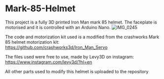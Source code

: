 # Mark-85-Helmet
This project is a fully 3D printed Iron Man mark 85 helmet. The faceplate is motorised and it is controlled with an Arduino Nano.
![IMG_0245](https://user-images.githubusercontent.com/108614845/186361260-48acafde-24f2-4918-9230-5389da1de949.jpg)


The code and motorization kit used is a modified from the crashworks Mark 85 helmet motorization kit:
https://github.com/crashworks3d/Iron_Man_Servo


The files used were free to use, made by Levy3D on instagram: 
https://www.instagram.com/levy3d/?hl=en

All other parts used to modify this helmet is uploaded to the repository

